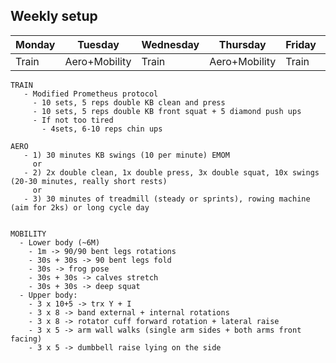 
## Weekly setup

Monday | Tuesday | Wednesday | Thursday | Friday | Saturday | Sunday
---|---|---|---|---|---|---
Train|Aero+Mobility|Train|Aero+Mobility|Train|Aero+Mobility|Rest

```
TRAIN
   - Modified Prometheus protocol
     - 10 sets, 5 reps double KB clean and press
     - 10 sets, 5 reps double KB front squat + 5 diamond push ups
     - If not too tired
       - 4sets, 6-10 reps chin ups
```

```
AERO
   - 1) 30 minutes KB swings (10 per minute) EMOM
     or
   - 2) 2x double clean, 1x double press, 3x double squat, 10x swings (20-30 minutes, really short rests)
     or
   - 3) 30 minutes of treadmill (steady or sprints), rowing machine (aim for 2ks) or long cycle day
   
```

```
MOBILITY
  - Lower body (~6M)
    - 1m -> 90/90 bent legs rotations
    - 30s + 30s -> 90 bent legs fold
    - 30s -> frog pose
    - 30s + 30s -> calves stretch
    - 30s + 30s -> deep squat
  - Upper body:
    - 3 x 10+5 -> trx Y + I
    - 3 x 8 -> band external + internal rotations
    - 3 x 8 -> rotator cuff forward rotation + lateral raise
    - 3 x 5 -> arm wall walks (single arm sides + both arms front facing)
    - 3 x 5 -> dumbbell raise lying on the side
```
